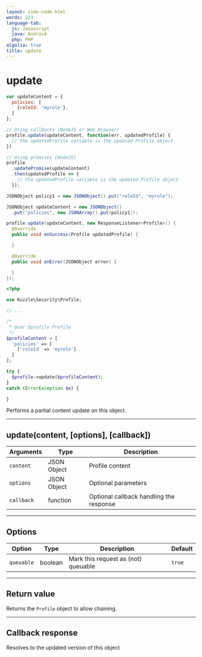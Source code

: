 ```yaml
---
layout: side-code.html
words: 223
language-tab:
  js: Javascript
  java: Android
  php: PHP
algolia: true
title: update
---
```


# update

```js
var updateContent = {
  policies: [
    {roleId: 'myrole'},
  ]
};

// Using callbacks (NodeJS or Web Browser)
profile.update(updateContent, function(err, updatedProfile) {
  // the updatedProfile variable is the updated Profile object
})

// Using promises (NodeJS)
profile
  .updatePromise(updateContent)
  .then(updatedProfile => {
    // the updatedProfile variable is the updated Profile object
  });
```

```java
JSONObject policy1 = new JSONObject().put("roleId", "myrole");

JSONObject updateContent = new JSONObject()
  .put("policies", new JSONArray().put(policy1));

profile.update(updateContent, new ResponseListener<Profile>() {
  @Override
  public void onSuccess(Profile updatedProfile) {

  }

  @Override
  public void onError(JSONObject error) {

  }
});
```

```php
<?php

use Kuzzle\Security\Profile;

// ...

/*
 * @var $profile Profile
 */
$profileContent = [
  'policies' => [
    ['roleId' => 'myrole']
  ]
];

try {
  $profile->update($profileContent);
}
catch (ErrorException $e) {

}
```

Performs a partial content update on this object.

---

## update(content, [options], [callback])

| Arguments | Type | Description |
|---------------|---------|----------------------------------------|
| ``content`` | JSON Object | Profile content |
| ``options`` | JSON Object | Optional parameters |
| ``callback`` | function | Optional callback handling the response |

---

## Options

| Option | Type | Description | Default |
|---------------|---------|----------------------------------------|---------|
| ``queuable`` | boolean | Mark this request as (not) queuable | ``true`` |

---

## Return value

Returns the `Profile` object to allow chaining.

---

## Callback response

Resolves to the updated version of this object
